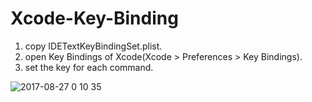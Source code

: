 # Xcode-Key-Binding

1. copy IDETextKeyBindingSet.plist.
2. open Key Bindings of Xcode(Xcode > Preferences > Key Bindings).
3. set the key for each command.

![2017-08-27 0 10 35](https://user-images.githubusercontent.com/19832384/29742593-18a04d8c-8abd-11e7-8a87-99887ca73367.png)
